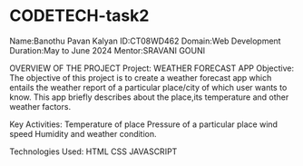 # CODETECH-task2

Name:Banothu Pavan Kalyan
ID:CT08WD462
Domain:Web Development
Duration:May to June 2024
Mentor:SRAVANI GOUNI

OVERVIEW OF THE PROJECT
Project: WEATHER FORECAST APP
Objective:
    The objective of this project is to create a weather forecast app which entails the weather report of a particular place/city of which user wants to know.
    This app briefly describes about the place,its temperature and other weather factors.

Key Activities:
Temperature of place
Pressure of a particular place
wind speed
Humidity
and weather condition.

Technologies Used:
HTML
CSS
JAVASCRIPT
